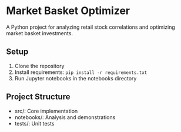 # Market Basket Optimizer

A Python project for analyzing retail stock correlations and optimizing market basket investments.

## Setup
1. Clone the repository
2. Install requirements: `pip install -r requirements.txt`
3. Run Jupyter notebooks in the notebooks directory

## Project Structure
- src/: Core implementation
- notebooks/: Analysis and demonstrations
- tests/: Unit tests